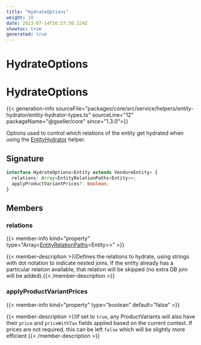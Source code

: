 ```yaml
---
title: "HydrateOptions"
weight: 10
date: 2023-07-14T16:57:50.224Z
showtoc: true
generated: true
---
```

<!-- This file was generated from the Vendure source. Do not modify. Instead, re-run the "docs:build" script -->

# HydrateOptions
<div class="symbol">


# HydrateOptions

{{< generation-info sourceFile="packages/core/src/service/helpers/entity-hydrator/entity-hydrator-types.ts" sourceLine="12" packageName="@gseller/core" since="1.3.0">}}

Options used to control which relations of the entity get hydrated
when using the <a href='/typescript-api/data-access/entity-hydrator#entityhydrator'>EntityHydrator</a> helper.

## Signature

```TypeScript
interface HydrateOptions<Entity extends VendureEntity> {
  relations: Array<EntityRelationPaths<Entity>>;
  applyProductVariantPrices?: boolean;
}
```
## Members

### relations

{{< member-info kind="property" type="Array&#60;<a href='/typescript-api/common/entity-relation-paths#entityrelationpaths'>EntityRelationPaths</a>&#60;Entity&#62;&#62;"  >}}

{{< member-description >}}Defines the relations to hydrate, using strings with dot notation to indicate
nested joins. If the entity already has a particular relation available, that relation
will be skipped (no extra DB join will be added).{{< /member-description >}}

### applyProductVariantPrices

{{< member-info kind="property" type="boolean" default="false"  >}}

{{< member-description >}}If set to `true`, any ProductVariants will also have their `price` and `priceWithTax` fields
applied based on the current context. If prices are not required, this can be left `false` which
will be slightly more efficient.{{< /member-description >}}


</div>
